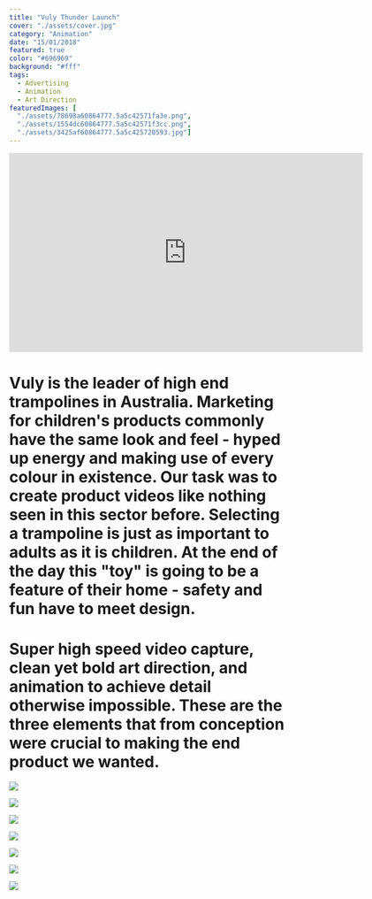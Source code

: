 ```yaml
---
title: "Vuly Thunder Launch"
cover: "./assets/cover.jpg"
category: "Animation"
date: "15/01/2018"
featured: true
color: "#696969"
background: "#fff"
tags:
  - Advertising
  - Animation
  - Art Direction
featuredImages: [
  "./assets/78698a60864777.5a5c42571fa3e.png", 
  "./assets/1554dc60864777.5a5c42571f3cc.png", 
  "./assets/3425af60864777.5a5c425720593.jpg"]
---
```


<iframe src="https://player.vimeo.com/video/249741089?title=0&byline=0&portrait=0" 
  width="640" 
  height="360" 
  frameborder="0" 
  webkitallowfullscreen 
  mozallowfullscreen 
  allowfullscreen></iframe>

# Vuly is the leader of high end trampolines in Australia. Marketing for children's products commonly have the same look and feel - hyped up energy and making use of every colour in existence. Our task was to create product videos like nothing seen in this sector before. Selecting a trampoline is just as important to adults as it is children. At the end of the day this "toy" is going to be a feature of their home - safety and fun have to meet design.

# Super high speed video capture, clean yet bold art direction, and animation to achieve detail otherwise impossible. These are the three elements that from conception were crucial to making the end product we wanted.

![](./assets/78698a60864777.5a5c42571fa3e.png)

![](./assets/1554dc60864777.5a5c42571f3cc.png)

![](./assets/58744f60864777.5a5c42571f70c.jpg)

![](./assets/1ba9ed60864777.5a5c42571eb97.jpg)

![](./assets/3425af60864777.5a5c425720593.jpg)

![](./assets/6a9d4760864777.5a5c425720155.jpg)

![](./assets/54820a60864777.5a5c4257208c0.jpg)
